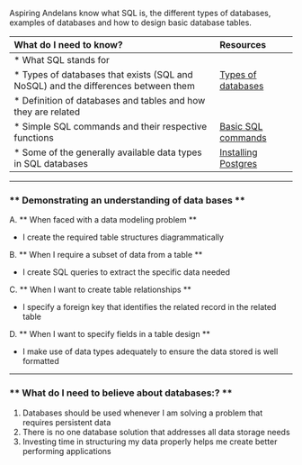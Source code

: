 Aspiring Andelans know what SQL is, the different types of databases, examples of databases and how to design basic database tables.


| What do I need to know?   |      Resources      |
|:-------------|:------------------|
| * What SQL stands for |  |
| * Types of databases that exists (SQL and NoSQL) and the differences between them| [Types of databases](http://www.dataversity.net/review-pros-cons-different-databases-relational-versus-non-relational/)
| * Definition of databases and tables and how they are related| |
| * Simple SQL commands and their respective functions| [Basic SQL commands](https://mariadb.com/kb/en/library/basic-sql-statements/) |
| * Some of the generally available data types in SQL databases| [Installing Postgres](https://www.tutorialspoint.com/postgresql/postgresql_environment.htm) |

----------

### ** Demonstrating an understanding of data bases **
A. **  When faced with a data modeling problem **
- I create the required table structures diagrammatically

B. **  When I require a subset of data from a table **
- I create SQL queries to extract the specific data needed

C. **  When I want to create table relationships **
- I specify a foreign key that identifies the related record in the related table

D. **  When I want to specify fields in a table design **
- I make use of data types adequately to ensure the data stored is well formatted

----------

### ** What do I need to believe about databases:? **
1. Databases should be used whenever I am solving a problem that requires persistent data
2. There is no one database solution that addresses all data storage needs
3. Investing time in structuring my data properly helps me create better performing applications
